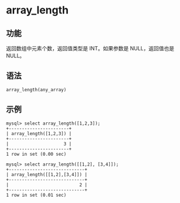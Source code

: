 # array_length

## 功能

返回数组中元素个数，返回值类型是 INT。如果参数是 NULL，返回值也是 NULL。

## 语法

```Haskell
array_length(any_array)
```

## 示例

```plain text
mysql> select array_length([1,2,3]);
+-----------------------+
| array_length([1,2,3]) |
+-----------------------+
|                     3 |
+-----------------------+
1 row in set (0.00 sec)

mysql> select array_length([[1,2], [3,4]]);
+-----------------------------+
| array_length([[1,2],[3,4]]) |
+-----------------------------+
|                           2 |
+-----------------------------+
1 row in set (0.01 sec)
```
